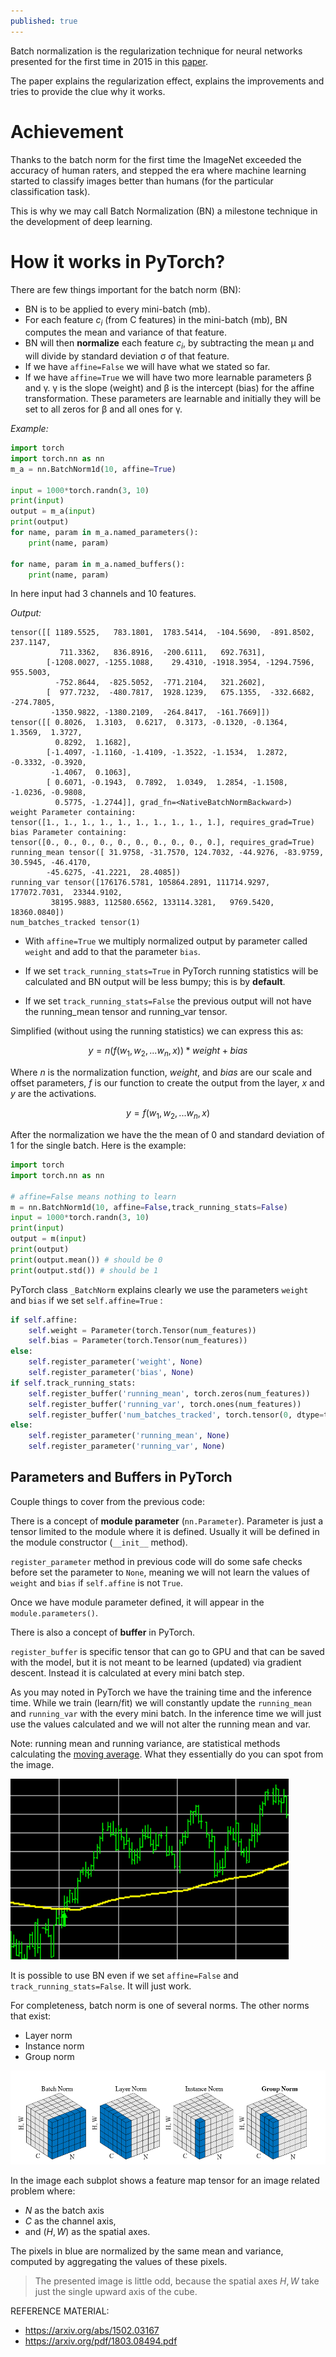 ```yaml
---
published: true
---
```

Batch normalization is the regularization technique for neural networks presented for the first time in 2015 in this [paper](https://arxiv.org/abs/1502.03167).  

The paper explains the regularization effect, explains the improvements and tries to provide the clue why it works.

# Achievement

Thanks to the batch norm for the first time the ImageNet exceeded the accuracy of human raters, and stepped the era where machine learning started to classify images better than humans (for the particular classification task).

This is why we may call Batch Normalization (BN) a milestone technique in the development of deep learning.

# How it works in PyTorch?

There are few things important for the batch norm (BN):

* BN is to be applied to every mini-batch (mb).
* For each feature $c_i$ (from C features) in the mini-batch (mb), BN computes the mean and variance of that feature.
* BN will then **normalize** each feature $c_i$, by subtracting the mean μ and will divide by standard deviation σ of that feature.
* If we have `affine=False` we will have what we stated so far. 
* If we have `affine=True` we will have two more learnable parameters β and γ. γ is the slope (weight) and β is the intercept (bias) for the affine transformation. These parameters are learnable and initially they will be set to all zeros for β and all ones for γ.

_Example:_
```python
import torch
import torch.nn as nn
m_a = nn.BatchNorm1d(10, affine=True)

input = 1000*torch.randn(3, 10)
print(input)
output = m_a(input)
print(output)
for name, param in m_a.named_parameters():
    print(name, param)

for name, param in m_a.named_buffers():
    print(name, param)
```

In here input had 3 channels and 10 features.

_Output:_
```
tensor([[ 1189.5525,   783.1801,  1783.5414,  -104.5690,  -891.8502,   237.1147,
           711.3362,   836.8916,  -200.6111,   692.7631],
        [-1208.0027, -1255.1088,    29.4310, -1918.3954, -1294.7596,   955.5003,
          -752.8644,  -825.5052,  -771.2104,   321.2602],
        [  977.7232,  -480.7817,  1928.1239,   675.1355,  -332.6682,  -274.7805,
         -1350.9822, -1380.2109,  -264.8417,  -161.7669]])
tensor([[ 0.8026,  1.3103,  0.6217,  0.3173, -0.1320, -0.1364,  1.3569,  1.3727,
          0.8292,  1.1682],
        [-1.4097, -1.1160, -1.4109, -1.3522, -1.1534,  1.2872, -0.3332, -0.3920,
         -1.4067,  0.1063],
        [ 0.6071, -0.1943,  0.7892,  1.0349,  1.2854, -1.1508, -1.0236, -0.9808,
          0.5775, -1.2744]], grad_fn=<NativeBatchNormBackward>)
weight Parameter containing:
tensor([1., 1., 1., 1., 1., 1., 1., 1., 1., 1.], requires_grad=True)
bias Parameter containing:
tensor([0., 0., 0., 0., 0., 0., 0., 0., 0., 0.], requires_grad=True)
running_mean tensor([ 31.9758, -31.7570, 124.7032, -44.9276, -83.9759,  30.5945, -46.4170,
        -45.6275, -41.2221,  28.4085])
running_var tensor([176176.5781, 105864.2891, 111714.9297, 177072.7031,  23344.9102,
         38195.9883, 112580.6562, 133114.3281,   9769.5420,  18360.0840])
num_batches_tracked tensor(1)
```


* With `affine=True` we multiply normalized output by parameter called `weight` and add to that the parameter `bias`.

* If we set `track_running_stats=True` in PyTorch running statistics will be calculated and BN output will be less bumpy; this is by **default**.

* If we set `track_running_stats=False` the previous output will not have the running_mean tensor and running_var tensor.




Simplified (without using the running statistics) we can express this as:

$$y = n(f(w_1, w_2, ... w_n, x)) * weight + bias$$

Where $n$ is the normalization function, $weight$, and $bias$ are our scale and offset parameters, $f$ is our function to create the output from the layer, $x$ and $y$ are the activations.

$$y = f(w_1, w_2, ... w_n, x)$$


After the normalization we have the the mean of 0 and standard deviation of 1 for the single batch. Here is the example:

```python
import torch
import torch.nn as nn

# affine=False means nothing to learn
m = nn.BatchNorm1d(10, affine=False,track_running_stats=False)
input = 1000*torch.randn(3, 10)
print(input)
output = m(input)
print(output)
print(output.mean()) # should be 0
print(output.std()) # should be 1
```

PyTorch class `_BatchNorm` explains clearly we use the parameters `weight` and `bias` if we set `self.affine=True` :

```python
if self.affine:
    self.weight = Parameter(torch.Tensor(num_features))
    self.bias = Parameter(torch.Tensor(num_features))
else:
    self.register_parameter('weight', None)
    self.register_parameter('bias', None)
if self.track_running_stats:
    self.register_buffer('running_mean', torch.zeros(num_features))
    self.register_buffer('running_var', torch.ones(num_features))
    self.register_buffer('num_batches_tracked', torch.tensor(0, dtype=torch.long))
else:
    self.register_parameter('running_mean', None)
    self.register_parameter('running_var', None)
```

## Parameters and Buffers in PyTorch

Couple things to cover from the previous code:

There is a concept of **module parameter** (`nn.Parameter`). Parameter is just a tensor limited to the module where it is defined. Usually it will be defined in the module constructor (`__init__` method).

`register_parameter` method in previous code will do some safe checks before set the parameter to `None`, meaning we will not learn the values of `weight` and `bias` if `self.affine` is not `True`.

Once we have module parameter defined, it will appear in the `module.parameters()`.

There is also a concept of **buffer** in PyTorch.

`register_buffer` is specific tensor that can go to GPU and that can be saved with the model, but it is not meant to be learned (updated) via gradient descent. Instead it is calculated at every mini batch step.

As you may noted in PyTorch we have the training time and the inference time. While we train (learn/fit) we will constantly update the `running_mean` and `running_var` with the every mini batch. In the inference time we will just use the values calculated and we will not alter the running mean and var.

Note: running mean and running variance, are statistical methods calculating the [moving average](https://en.wikipedia.org/wiki/Moving_average). What they essentially do you can spot from the image.

![IMG](/images/maverage.png)

It is possible to use BN even if we set `affine=False` and `track_running_stats=False`. It will just work.

For completeness, batch norm is one of several norms. The other norms that exist:

* Layer norm
* Instance norm
* Group norm

![IMG](/images/batch1.png)

In the image each subplot shows a feature map tensor for an image related problem where:

* $N$ as the batch axis
* $C$ as the channel axis, 
* and $(H, W)$ as the spatial axes. 

The pixels in blue are normalized by the same mean and variance, computed by aggregating the values of these pixels.

> The presented image is little odd, because the spatial axes $H,W$ take just the single upward axis of the cube.

REFERENCE MATERIAL: 
*  https://arxiv.org/abs/1502.03167
*  https://arxiv.org/pdf/1803.08494.pdf
